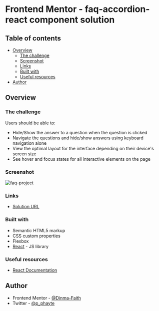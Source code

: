 # Frontend Mentor - faq-accordion-react component solution


## Table of contents

- [Overview](#overview)
  - [The challenge](#the-challenge)
  - [Screenshot](#screenshot)
  - [Links](#links)
  - [Built with](#built-with)
  - [Useful resources](#useful-resources)
- [Author](#author)

## Overview

### The challenge

Users should be able to:

- Hide/Show the answer to a question when the question is clicked
- Navigate the questions and hide/show answers using keyboard navigation alone
- View the optimal layout for the interface depending on their device's screen size
- See hover and focus states for all interactive elements on the page

### Screenshot
![faq-project](https://github.com/user-attachments/assets/72ca1c70-1b2a-4e05-8e0b-c39aef202080)



### Links

- [ Solution URL](https://github.com/Dinma-Faith/faq-accordion-react/tree/develop)

### Built with

- Semantic HTML5 markup
- CSS custom properties
- Flexbox
- [React](https://reactjs.org/) - JS library


### Useful resources

- [React Documentation](https://react.dev/learn/thinking-in-react) 

## Author

- Frontend Mentor - [@Dinma-Faith](https://www.frontendmentor.io/profile/Dinma-Faith)
- Twitter - [@p_phayte](https://x.com/p_phayte)
